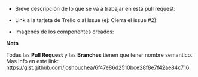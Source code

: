 - Breve descripción de lo que se va a trabajar en esta pull request:

- Link a la tarjeta de Trello o al Issue (ej: Cierra el issue #2):

- Imagenés de los componentes creados:


**Nota**

Todas las **Pull Request** y las **Branches** tienen que tener nombre semantico. Mas info en este link: https://gist.github.com/joshbuchea/6f47e86d2510bce28f8e7f42ae84c716
